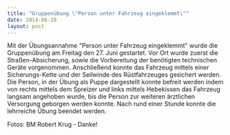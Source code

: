 ```yaml
---
title: "Gruppenübung \"Person unter Fahrzeug eingeklemmt\""
date: 2014-06-28
layout: post
---
```


Mit der Übungsannahme "Person unter Fahrzeug eingeklemmt" wurde die Gruppenübung am Freitag den 27. Juni gestartet. Vor Ort wurde zuerst die Straßen-Absicherung, sowie die Vorbereitung der benötigten technischen Geräte vorgenommen. Anschließend konnte das Fahrzeug mittels einer Sicherungs-Kette und der Seilwinde des Rüstfahrzeuges gesichert werden. Die Person, in der Übung als Puppe dargestellt konnte befreit werden indem von rechts mittels dem Spreizer und links mittels Hebekissen das Fahrzeug langsam angehoben wurde, bis die Person zur weiteren ärztlichen Versorgung geborgen werden konnte. Nach rund einer Stunde konnte die lehrreiche Übung beendet werden.

Fotos: BM Robert Krug - Danke!